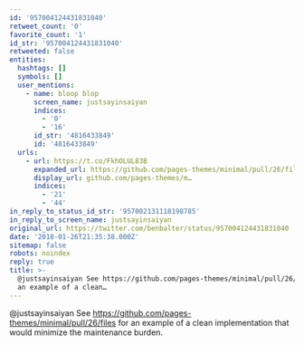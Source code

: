 ```yaml
---
id: '957004124431831040'
retweet_count: '0'
favorite_count: '1'
id_str: '957004124431831040'
retweeted: false
entities:
  hashtags: []
  symbols: []
  user_mentions:
    - name: bloop blop
      screen_name: justsayinsaiyan
      indices:
        - '0'
        - '16'
      id_str: '4816433849'
      id: '4816433849'
  urls:
    - url: https://t.co/FkhOLUL83B
      expanded_url: https://github.com/pages-themes/minimal/pull/26/files
      display_url: github.com/pages-themes/m…
      indices:
        - '21'
        - '44'
in_reply_to_status_id_str: '957002131118198785'
in_reply_to_screen_name: justsayinsaiyan
original_url: https://twitter.com/benbalter/status/957004124431831040
date: '2018-01-26T21:35:38.000Z'
sitemap: false
robots: noindex
reply: true
title: >-
  @justsayinsaiyan See https://github.com/pages-themes/minimal/pull/26/files for
  an example of a clean…
---
```


@justsayinsaiyan See https://github.com/pages-themes/minimal/pull/26/files for an example of a clean implementation that would minimize the maintenance burden.